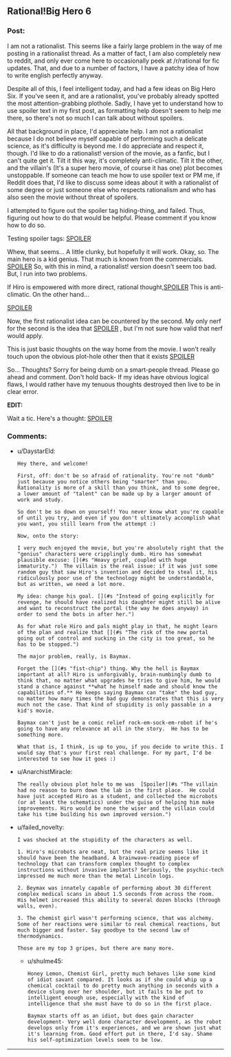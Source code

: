 ## Rational!Big Hero 6

### Post:

I am not a rationalist. This seems like a fairly large problem in the way of me posting in a rationalist thread. As a matter of fact, I am also completely new to reddit, and only ever come here to occasionally peek at /r/rational for fic updates. That, and due to a number of factors, I have a patchy idea of how to write english perfectly anyway.

Despite all of this, I feel intelligent today, and had a few ideas on Big Hero Six. If you've seen it, and are a rationalist, you've probably already spotted the most attention-grabbing plothole. Sadly, I have yet to understand how to use spoiler text in my first post, as formatting help doesn't seem to help me there, so there's not so much I can talk about without spoilers.

All that background in place, I'd appreciate help. I am not a rationalist because I do not believe myself capable of performing such a delicate science, as it's difficulty is beyond me. I do appreciate and respect it, though. I'd like to do a rationalist! version of the movie, as a fanfic, but I can't quite get it. Tilt it this way, it's completely anti-climatic. Tilt it the other, and the villain's (It's a super hero movie, of course it has one) plot becomes unstoppable. If someone can teach me how to use spoiler text or PM me, if Reddit does that, I'd like to discuss some ideas about it with a rationalist of some degree or just someone else who respects rationalism and who has also seen the movie without threat of spoilers.

I attempted to figure out the spoiler tag hiding-thing, and failed. Thus, figuring out how to do that would be helpful. Please comment if you know how to do so.

Testing spoiler tags:
[SPOILER](#s "This is a spoiler.")

Whew, that seems... A little clunky, but hopefully it will work. Okay, so. The main hero is a kid genius. That much is known from the commercials.  [SPOILER](#s "The main villain is also a genius- A genius of a calibre much higher then Hiro, and one Hiro greatly respected.") So, with this in mind, a rationalist! version doesn't seem too bad. But, I run into two problems.

If Hiro is empowered with more direct, rational thought,[SPOILER](#s "He would find a way to disable his stolen technology, because of course he would put in a safety measure, recreate it with red microbots to be visually distinct, and execute a plan as thus: Scramble control signal to original bots, grab the control mask with the new bots operating on a different signal band, so to speak, autowin. Really, why not recreate this awesome, extremely powerful technology? The other guy just steals it and uses it. Hiro invents it in, what, a few weeks? Once he too fully realises it's constructing potential, I don't see why he can't recreate his own army of the powerful tech in a few hours. After all, he well demonstrates that once he has enough of the bots, they can create anything, like the metallic structure he fabricates in seconds in his demonstration, at speed. This would, naturally, also include more bots. ") This is anti-climatic. On the other hand...

[SPOILER](#s "If the genius villain is empowered with more rational thought, even through his grief, he would, A, disable the default safeties ahead of time, as he knows it's stolen technology and it's original creator still lives, and B, would use the microbots feature to construct things at hyperspeed- As demonstrated to the villain not thirty minutes before he steals them- And thus Hiro has no time to discover the theft, and the Villain's stolen superweapon is built, charged, and fired, so to speak, long before the heros can even get out of bed, once again so to speak.  ")

Now, the first rationalist idea can be countered by the second. My only nerf for the second is the idea that [SPOILER](#s "The villain, working in secret and presumed dead, has to work slowly due to material inflow, as opposed to maximum assembly speed ") , but I'm not sure how valid that nerf would apply.

This is just basic thoughts on the way home from the movie. I won't really touch upon the obvious plot-hole other then that it exists [SPOILER](#s "How does Baymax deactivate his programming, then operate according to his programming afterwords to save his programming? It's like ripping out your brain, then throwing it to save it. Even if the chip was durable enough to survive rocket-fist-flight, how the hell did it operate according to the instructions that were just removed? Unless of course Baymax could re-write his programming on the fly as opposed to merely take in new data, which is far fetched...")

So... Thoughts? Sorry for being dumb on a smart-people thread. Please go ahead and comment. Don't hold back- If my ideas have obvious logical flaws, I would rather have my tenuous thoughts destroyed then live to be in clear error.

**EDIT:**

Wait a tic. Here's a thought: [SPOILER](#s "If the big reveal requires that his survival be secret... Why was his survival secret? Why not admit to Hiro's technology saving his life? Why be hiding? At the time, as far as I can tell, his revenge motive did not exist yet, unless of course it happened in the past, and seeing such powerful technology sparked his insane grief... Which... You'd expect to already happen, given he works in a facility that generates powerful technology.")

### Comments:

- u/DaystarEld:
  ```
  Hey there, and welcome!

  First, off: don't be so afraid of rationality. You're not "dumb" just because you notice others being "smarter" than you.  Rationality is more of a skill than you think, and to some degree, a lower amount of "talent" can be made up by a larger amount of work and study.

  So don't be so down on yourself! You never know what you're capable of until you try, and even if you don't ultimately accomplish what you want, you still learn from the attempt :)

  Now, onto the story:

  I very much enjoyed the movie, but you're absolutely right that the "genius" characters were cripplingly dumb. Hiro has somewhat plausible excuse: [](#s "Heavy grief, coupled with huge immaturity.")  The villain is the real issue: if it was just some random guy that saw Hiro's invention and decided to steal it, his ridiculously poor use of the technology might be understandable, but as written, we need a lot more.

  My idea: change his goal. [](#s "Instead of going explicitly for revenge, he should have realized his daughter might still be alive and want to reconstruct the portal (the way he does anyway) in order to send the bots in after her.")

  As for what role Hiro and pals might play in that, he might learn of the plan and realize that [](#s "The risk of the new portal going out of control and sucking in the city is too great, so he has to be stopped.")

  The major problem, really, is Baymax.

  Forget the [](#s "fist-chip") thing. Why the hell is Baymax important at all? Hiro is unforgivably, brain-numbingly dumb to think that, no matter what upgrades he tries to give him, he would stand a chance against **what he himself made and should know the capabilities of.** He keeps saying Baymax can "take" the bad guy, no matter how many times the bad guy demonstrates that this is very much not the case. That kind of stupidity is only passable in a kid's movie.

  Baymax can't just be a comic relief rock-em-sock-em-robot if he's going to have any relevance at all in the story.  He has to be something more.  

  What that is, I think, is up to you, if you decide to write this. I would say that's your first real challenge. For my part, I'd be interested to see how it goes :)
  ```

- u/AnarchistMiracle:
  ```
  The really obvious plot hole to me was  [Spoiler](#s "The villain had no reason to burn down the lab in the first place.  He could have just accepted Hiro as a student, and collected the microbots (or at least the schematics) under the guise of helping him make improvements. Hiro would be none the wiser and the villain could take his time building his own improved version.")
  ```

- u/failed_novelty:
  ```
  I was shocked at the stupidity of the characters as well.

  1. Hiro's microbots are neat, but the real prize seems like it should have been the headband. A brainwave-reading piece of technology that can transform complex thought to complex instructions without invasive implants? Seriously, the psychic-tech impressed me much more than the metal Lincoln logs.

  2. Beymax was innately capable of performing about 30 different complex medical scans in about 1.5 seconds from across the room. His helmet increased this ability to several dozen blocks (through walls, even). 

  3. The chemist girl wasn't performing science, that was alchemy. Some of her reactions were similar to real chemical reactions, but much bigger and faster. Say goodbye to the second law of thermodynamics.

  Those are my top 3 gripes, but there are many more.
  ```

  - u/shulme45:
    ```
    Honey Lemon, Chemist Girl, pretty much behaves like some kind of idiot savant compared. It looks as if she could whip up a chemical cocktail to do pretty much anything in seconds with a device slung over her shoulder, but it fails to be put to intelligent enough use, especially with the kind of intelligence that she must have to do so in the first place. 

    Baymax starts off as an idiot, but does gain character development- Very well done character development, as the robot develops only from it's experiences, and we are shown just what it's learning from. Good effort put in there, I'd say. Shame his self-optimization levels seem to be low.
    ```

---

